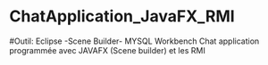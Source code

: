 # ChatApplication_JavaFX_RMI
#Outil: Eclipse -Scene Builder- MYSQL Workbench
Chat application programmée avec JAVAFX (Scene builder) et les RMI 

